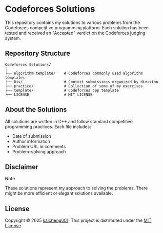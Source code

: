 # Codeforces Solutions

This repository contains my solutions to various problems from the Codeforces competitive programming platform. Each solution has been tested and received an "Accepted" verdict on the Codeforces judging system.

## Repository Structure

```
Codeforces Solutions/
│
├── algorithm template/    # Codeforces commonly used algorithm templates
├── Div/                   # Contest submissions organized by division
├── practice/              # Collection of some of my exercises
├── template/              # Codeforces cpp template
└── LICENSE                # MIT LICENSE
```

## About the Solutions

All solutions are written in C++ and follow standard competitive programming practices. Each file includes:
- Date of submission
- Author information
- Problem URL in comments
- Problem-solving approach

## Disclaimer

> [!NOTE]
> These solutions represent my approach to solving the problems. There might be more efficient or elegant solutions available.

## License

Copyright ©️ 2025 [kaicheng001](https://github.com/kaicheng001). This project is distributed under the [MIT License](LICENSE).